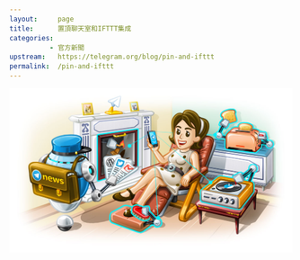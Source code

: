 ```yaml
---
layout:     page
title:      置頂聊天室和IFTTT集成
categories: 
          - 官方新聞
upstream:   https://telegram.org/blog/pin-and-ifttt
permalink:  /pin-and-ifttt
---
```


![IFTTT_集成](/images/IFTTT_Integrations.jpg "使用IFTTT將Telegram與360多項服務集成")
